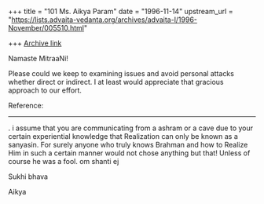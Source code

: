 +++
title = "101 Ms. Aikya Param"
date = "1996-11-14"
upstream_url = "https://lists.advaita-vedanta.org/archives/advaita-l/1996-November/005510.html"

+++
[Archive link](https://lists.advaita-vedanta.org/archives/advaita-l/1996-November/005510.html)

Namaste MitraaNi!

Please could we keep to examining issues and avoid personal attacks
whether direct or indirect.  I at least would appreciate that gracious
approach to our effort.

Reference:

----------
.
 i assume that you are communicating from a ashram or a cave due to your
certain experiential knowledge that Realization can only be known as a
sanyasin. For surely anyone who truly knows Brahman and how to Realize Him
in such a certain manner would not chose anything but that! Unless of course
he was a fool.
om shanti
ej


Sukhi bhava

Aikya

